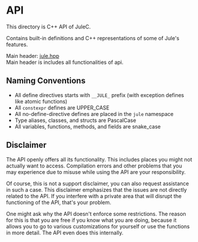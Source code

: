 # API
This directory is C++ API of JuleC.

Contains built-in definitions and C++ representations of some of Jule's features.

Main header: <a href="./jule.hpp">jule.hpp</a> <br>
Main header is includes all functionalities of api.

## Naming Conventions

- All define directives starts with `__JULE_` prefix (with exception defines like atomic functions)
- All `constexpr` defines are UPPER_CASE
- All no-define-directive defines are placed in the `jule` namespace
- Type aliases, classes, and structs are PascalCase
- All variables, functions, methods, and fields are snake_case

## Disclaimer

The API openly offers all its functionality.
This includes places you might not actually want to access.
Compilation errors and other problems that you may experience due to misuse while using the API are your responsibility.

Of course, this is not a support disclaimer, you can also request assistance in such a case.
This disclaimer emphasizes that the issues are not directly related to the API.
If you interfere with a private area that will disrupt the functioning of the API, that's your problem.

One might ask why the API doesn't enforce some restrictions.
The reason for this is that you are free if you know what you are doing, because it allows you to go to various customizations for yourself or use the functions in more detail.
The API even does this internally.
